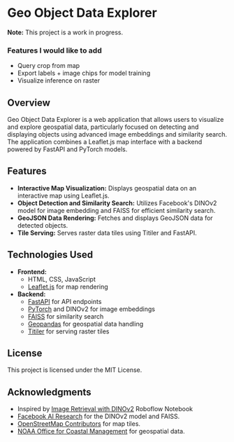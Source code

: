 # Geo Object Data Explorer

**Note:** This project is a work in progress.

### Features I would like to add

- Query crop from map
- Export labels + image chips for model training
- Visualize inference on raster

## Overview

Geo Object Data Explorer is a web application that allows users to visualize and explore geospatial data, particularly focused on detecting and displaying objects using advanced image embeddings and similarity search. The application combines a Leaflet.js map interface with a backend powered by FastAPI and PyTorch models.

## Features

- **Interactive Map Visualization:** Displays geospatial data on an interactive map using Leaflet.js.
- **Object Detection and Similarity Search:** Utilizes Facebook's DINOv2 model for image embedding and FAISS for efficient similarity search.
- **GeoJSON Data Rendering:** Fetches and displays GeoJSON data for detected objects.
- **Tile Serving:** Serves raster data tiles using Titiler and FastAPI.

## Technologies Used

- **Frontend:**
  - HTML, CSS, JavaScript
  - [Leaflet.js](https://leafletjs.com/) for map rendering
- **Backend:**
  - [FastAPI](https://fastapi.tiangolo.com/) for API endpoints
  - [PyTorch](https://pytorch.org/) and DINOv2 for image embeddings
  - [FAISS](https://github.com/facebookresearch/faiss) for similarity search
  - [Geopandas](https://geopandas.org/) for geospatial data handling
  - [Titiler](https://github.com/developmentseed/titiler) for serving raster tiles

## License

This project is licensed under the MIT License.

## Acknowledgments

- Inspired by [Image Retrieval with DINOv2](https://github.com/roboflow/notebooks/blob/main/notebooks/dinov2-image-retrieval.ipynb) Roboflow Notebook
- [Facebook AI Research](https://ai.facebook.com/) for the DINOv2 model and FAISS.
- [OpenStreetMap Contributors](https://www.openstreetmap.org/copyright) for map tiles.
- [NOAA Office for Coastal Management](https://coast.noaa.gov/) for geospatial data.